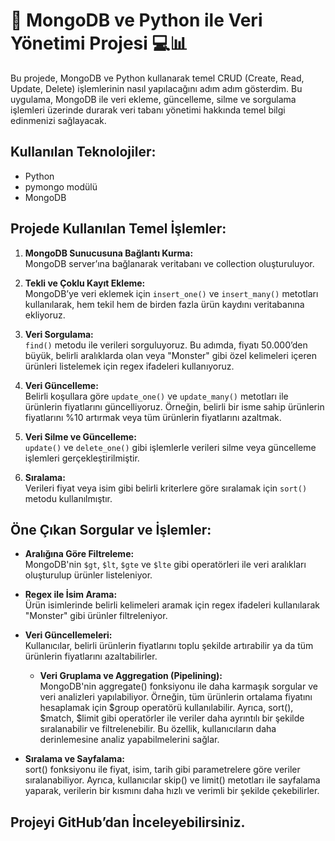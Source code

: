 # 🚀 MongoDB ve Python ile Veri Yönetimi Projesi 💻📊

Bu projede, MongoDB ve Python kullanarak temel CRUD (Create, Read, Update, Delete) işlemlerinin nasıl yapılacağını adım adım gösterdim. Bu uygulama, MongoDB ile veri ekleme, güncelleme, silme ve sorgulama işlemleri üzerinde durarak veri tabanı yönetimi hakkında temel bilgi edinmenizi sağlayacak.

## Kullanılan Teknolojiler:
- Python
- pymongo modülü
- MongoDB

## Projede Kullanılan Temel İşlemler:

1. **MongoDB Sunucusuna Bağlantı Kurma:**  
   MongoDB server’ına bağlanarak veritabanı ve collection oluşturuluyor.
   
2. **Tekli ve Çoklu Kayıt Ekleme:**  
   MongoDB’ye veri eklemek için `insert_one()` ve `insert_many()` metotları kullanılarak, hem tekil hem de birden fazla ürün kaydını veritabanına ekliyoruz.

3. **Veri Sorgulama:**  
   `find()` metodu ile verileri sorguluyoruz. Bu adımda, fiyatı 50.000’den büyük, belirli aralıklarda olan veya "Monster" gibi özel kelimeleri içeren ürünleri listelemek için regex ifadeleri kullanıyoruz.

4. **Veri Güncelleme:**  
   Belirli koşullara göre `update_one()` ve `update_many()` metotları ile ürünlerin fiyatlarını güncelliyoruz. Örneğin, belirli bir isme sahip ürünlerin fiyatlarını %10 artırmak veya tüm ürünlerin fiyatlarını azaltmak.

5. **Veri Silme ve Güncelleme:**  
   `update()` ve `delete_one()` gibi işlemlerle verileri silme veya güncelleme işlemleri gerçekleştirilmiştir.

6. **Sıralama:**  
   Verileri fiyat veya isim gibi belirli kriterlere göre sıralamak için `sort()` metodu kullanılmıştır.

## Öne Çıkan Sorgular ve İşlemler:

- **Aralığına Göre Filtreleme:**  
   MongoDB'nin `$gt`, `$lt`, `$gte` ve `$lte` gibi operatörleri ile veri aralıkları oluşturulup ürünler listeleniyor.

- **Regex ile İsim Arama:**  
   Ürün isimlerinde belirli kelimeleri aramak için regex ifadeleri kullanılarak "Monster" gibi ürünler filtreleniyor.

- **Veri Güncellemeleri:**  
   Kullanıcılar, belirli ürünlerin fiyatlarını toplu şekilde artırabilir ya da tüm ürünlerin fiyatlarını azaltabilirler.

  - **Veri Gruplama ve Aggregation (Pipelining):**  
   MongoDB'nin aggregate() fonksiyonu ile daha karmaşık sorgular ve veri analizleri yapılabiliyor. Örneğin, tüm ürünlerin ortalama fiyatını hesaplamak için $group operatörü kullanılabilir. Ayrıca, sort(), $match, $limit gibi operatörler ile veriler daha ayrıntılı bir şekilde sıralanabilir ve filtrelenebilir. Bu özellik, kullanıcıların daha derinlemesine analiz yapabilmelerini sağlar.

- **Sıralama ve Sayfalama:**  
   sort() fonksiyonu ile fiyat, isim, tarih gibi parametrelere göre veriler sıralanabiliyor. Ayrıca, kullanıcılar skip() ve limit() metotları ile sayfalama yaparak, verilerin bir kısmını daha hızlı ve verimli bir şekilde çekebilirler.


## Projeyi GitHub’dan İnceleyebilirsiniz.

